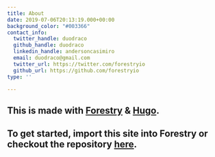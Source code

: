 ```yaml
---
title: About
date: 2019-07-06T20:13:19.000+00:00
background_color: "#003366"
contact_info:
  twitter_handle: duodraco
  github_handle: duodraco
  linkedin_handle: andersoncasimiro
  email: duodraco@gmail.com
  twitter_url: https://twitter.com/forestryio
  github_url: https://github.com/forestryio
type: ''

---
```

## This is made with [Forestry](https://forestry.io/ "Forestry.io") & [Hugo](https://gohugo.io/ "Hugo SSG").

## To get started, import this site into Forestry or checkout the repository [here](https://github.com/kendallstrautman/starter-blog-hugo "forestry starter blog hugo").